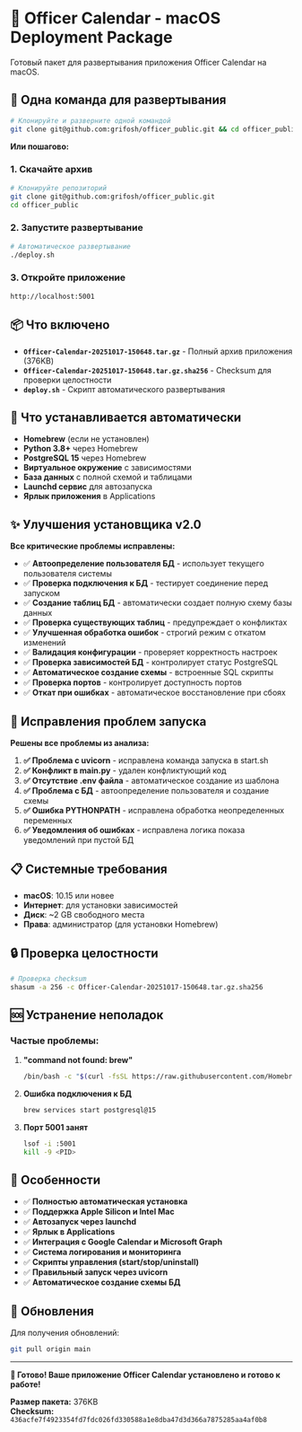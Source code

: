 # 🍎 Officer Calendar - macOS Deployment Package

Готовый пакет для развертывания приложения Officer Calendar на macOS.

## 🚀 Одна команда для развертывания

```bash
# Клонируйте и разверните одной командой
git clone git@github.com:grifosh/officer_public.git && cd officer_public && ./deploy.sh
```

**Или пошагово:**

### 1. Скачайте архив
```bash
# Клонируйте репозиторий
git clone git@github.com:grifosh/officer_public.git
cd officer_public
```

### 2. Запустите развертывание
```bash
# Автоматическое развертывание
./deploy.sh
```

### 3. Откройте приложение
```
http://localhost:5001
```

## 📦 Что включено

- **`Officer-Calendar-20251017-150648.tar.gz`** - Полный архив приложения (376KB)
- **`Officer-Calendar-20251017-150648.tar.gz.sha256`** - Checksum для проверки целостности
- **`deploy.sh`** - Скрипт автоматического развертывания

## 🔧 Что устанавливается автоматически

- **Homebrew** (если не установлен)
- **Python 3.8+** через Homebrew
- **PostgreSQL 15** через Homebrew
- **Виртуальное окружение** с зависимостями
- **База данных** с полной схемой и таблицами
- **Launchd сервис** для автозапуска
- **Ярлык приложения** в Applications

## ✨ Улучшения установщика v2.0

**Все критические проблемы исправлены:**

- ✅ **Автоопределение пользователя БД** - использует текущего пользователя системы
- ✅ **Проверка подключения к БД** - тестирует соединение перед запуском
- ✅ **Создание таблиц БД** - автоматически создает полную схему базы данных
- ✅ **Проверка существующих таблиц** - предупреждает о конфликтах
- ✅ **Улучшенная обработка ошибок** - строгий режим с откатом изменений
- ✅ **Валидация конфигурации** - проверяет корректность настроек
- ✅ **Проверка зависимостей БД** - контролирует статус PostgreSQL
- ✅ **Автоматическое создание схемы** - встроенные SQL скрипты
- ✅ **Проверка портов** - контролирует доступность портов
- ✅ **Откат при ошибках** - автоматическое восстановление при сбоях

## 🔧 Исправления проблем запуска

**Решены все проблемы из анализа:**

1. **✅ Проблема с uvicorn** - исправлена команда запуска в start.sh
2. **✅ Конфликт в main.py** - удален конфликтующий код
3. **✅ Отсутствие .env файла** - автоматическое создание из шаблона
4. **✅ Проблема с БД** - автоопределение пользователя и создание схемы
5. **✅ Ошибка PYTHONPATH** - исправлена обработка неопределенных переменных
6. **✅ Уведомления об ошибках** - исправлена логика показа уведомлений при пустой БД

## 📋 Системные требования

- **macOS**: 10.15 или новее
- **Интернет**: для установки зависимостей
- **Диск**: ~2 GB свободного места
- **Права**: администратор (для установки Homebrew)

## 🔒 Проверка целостности

```bash
# Проверка checksum
shasum -a 256 -c Officer-Calendar-20251017-150648.tar.gz.sha256
```

## 🆘 Устранение неполадок

### Частые проблемы:

1. **"command not found: brew"**
   ```bash
   /bin/bash -c "$(curl -fsSL https://raw.githubusercontent.com/Homebrew/install/HEAD/install.sh)"
   ```

2. **Ошибка подключения к БД**
   ```bash
   brew services start postgresql@15
   ```

3. **Порт 5001 занят**
   ```bash
   lsof -i :5001
   kill -9 <PID>
   ```

## 🎯 Особенности

- ✅ **Полностью автоматическая установка**
- ✅ **Поддержка Apple Silicon и Intel Mac**
- ✅ **Автозапуск через launchd**
- ✅ **Ярлык в Applications**
- ✅ **Интеграция с Google Calendar и Microsoft Graph**
- ✅ **Система логирования и мониторинга**
- ✅ **Скрипты управления (start/stop/uninstall)**
- ✅ **Правильный запуск через uvicorn**
- ✅ **Автоматическое создание схемы БД**

## 🔄 Обновления

Для получения обновлений:
```bash
git pull origin main
```

---

**🎉 Готово! Ваше приложение Officer Calendar установлено и готово к работе!**

**Размер пакета:** 376KB  
**Checksum:** `436acfe7f4923354fd7fdc026fd330588a1e8dba47d3d366a7875285aa4af0b8`
